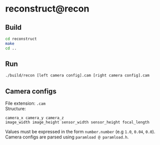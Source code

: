 # reconstruct@recon

## Build
```sh
cd reconstruct
make
cd ..
```
## Run
```sh
./build/recon [left camera config].cam [right camera config].cam
```

## Camera configs
File extension: `.cam`  
Structure:
```
camera_x camera_y camera_z
image_width image_height sensor_width sensor_height focal_length 
```
Values must be expressed in the form `number.number` (e.g `1.0`, `0.04`, `0.0`).  
Camera configs are parsed using `paramload @ paramload.h`.
